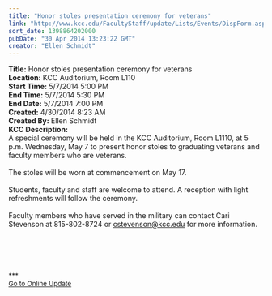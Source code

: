 ```yaml
---
title: "Honor stoles presentation ceremony for veterans"
link: "http://www.kcc.edu/FacultyStaff/update/Lists/Events/DispForm.aspx?ID=520"
sort_date: 1398864202000
pubDate: "30 Apr 2014 13:23:22 GMT"
creator: "Ellen Schmidt"
---
```


<div><b>Title:</b> Honor stoles presentation ceremony for veterans</div>
<div><b>Location:</b> KCC Auditorium, Room L110</div>
<div><b>Start Time:</b> 5/7/2014 5:00 PM</div>
<div><b>End Time:</b> 5/7/2014 5:30 PM</div>
<div><b>End Date:</b> 5/7/2014 7:00 PM</div>
<div><b>Created:</b> 4/30/2014 8:23 AM</div>
<div><b>Created By:</b> Ellen Schmidt</div>
<div><b>KCC Description:</b> <div class="ExternalClass8DA4E214168447C09BF90DA934BEF239">
<div>A special ceremony will be held in the KCC Auditorium, Room L1110, at 5 p.m. Wednesday, May 7 to present honor stoles to graduating veterans and faculty members who are veterans.</div>
<div> </div>
<div>The stoles will be worn at commencement on May 17.</div>
<div> </div>
<div>Students, faculty and staff are welcome to attend. A reception with light refreshments will follow the ceremony. </div>
<div> </div>
<div>Faculty members who have served in the military can contact Cari Stevenson at 815-802-8724 or <a href="mailto:cstevenson@kcc.edu">cstevenson@kcc.edu</a> for more information. </div>
<div> </div>
<div> </div>
<div> </div>
<div> </div>
<div>
<div><br /></div>
<div><font size="2">***</font></div>
<div></div>
<div><font size="2"></font></div>
<div><font size="2"></font></div>
<div><font size="2"></font></div>
<div><font size="2"></font></div>
<div><font size="2"></font></div>
<div><font size="2"></font></div>
<div><font size="2"></font></div>
<div><font size="2"></font></div>
<div><a href="/FacultyStaff/update/Pages/dailyupdate.aspx"><font size="2">Go to Online Update</font></a></div>
<div></div>
<div> </div>
<div> </div></div></div></div>
